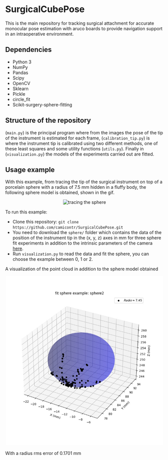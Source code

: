 # SurgicalCubePose
This is the main repository for tracking surgical attachment for accurate monocular pose estimation with aruco boards to provide navigation support in an intraoperative environment.

## Dependencies

* Python 3
* NumPy
* Pandas
* Scipy
* OpenCV
* Sklearn
* Pickle
* circle_fit
* Scikit-surgery-sphere-fitting

## Structure of the repository
(`main.py`) is the principal program where from the images the pose of the tip of the instrument is estimated for each frame, (`calibration_tip.py`) is where the instrument tip is calibrated using two different methods, one of these least squares and some utility functions (`utils.py`). Finally in (`visualization.py`) the models of the experiments carried out are fitted.

## Usage example
With this example, from tracing the tip of the surgical instrument on top of a porcelain sphere with a radius of 7.5 mm hidden in a fluffy body, the following sphere model is obtained, shown in the gif.

<p align="center">
    <img src="figures/tracing.gif" alt="tracing the sphere" width="300px"/>
</p>

To run this example:

* Clone this repository: `git clone https://github.com/camicontr/SurgicalCubePose.git`
* You need to download the `sphere/` folder which contains the data of the position of the instrument tip in the (x, y, z) axes in mm for three sphere fit experiments in addition to the intrinsic parameters of the camera [here](https://drive.google.com/drive/folders/1uhU6IE9X8NizRNrs7ECeyxzukqAC4v5q?usp=sharing).
* Run `visualization.py` to read the data and fit the sphere, you can choose the example between 0, 1 or 2.

A visualization of the point cloud in addition to the sphere model obtained 

<p align="center">
    <img src="figures/Sphere.jpeg" alt="Result of fit sphere" width="500px"/>
</p>
With a radius rms error of 0.1701 mm 
